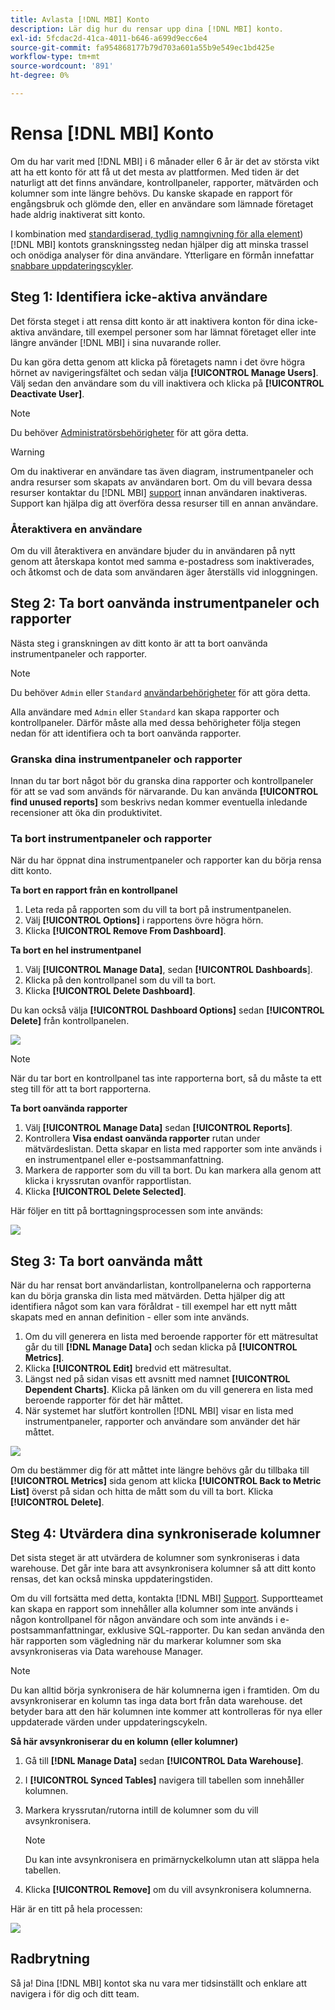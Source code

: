 ```yaml
---
title: Avlasta [!DNL MBI] Konto
description: Lär dig hur du rensar upp dina [!DNL MBI] konto.
exl-id: 5fcdac2d-41ca-4011-b646-a699d9ecc6e4
source-git-commit: fa954868177b79d703a601a55b9e549ec1bd425e
workflow-type: tm+mt
source-wordcount: '891'
ht-degree: 0%

---
```


# Rensa [!DNL MBI] Konto

Om du har varit med [!DNL MBI] i 6 månader eller 6 år är det av största vikt att ha ett konto för att få ut det mesta av plattformen. Med tiden är det naturligt att det finns användare, kontrollpaneler, rapporter, mätvärden och kolumner som inte längre behövs. Du kanske skapade en rapport för engångsbruk och glömde den, eller en användare som lämnade företaget hade aldrig inaktiverat sitt konto.

I kombination med [standardiserad, tydlig namngivning för alla element](../best-practices/naming-elements.md)) [!DNL MBI] kontots granskningssteg nedan hjälper dig att minska trassel och onödiga analyser för dina användare. Ytterligare en förmån innefattar [snabbare uppdateringscykler](../best-practices/reduce-update-cycle-time.md).

## Steg 1: Identifiera icke-aktiva användare

Det första steget i att rensa ditt konto är att inaktivera konton för dina icke-aktiva användare, till exempel personer som har lämnat företaget eller inte längre använder [!DNL MBI] i sina nuvarande roller.

Du kan göra detta genom att klicka på företagets namn i det övre högra hörnet av navigeringsfältet och sedan välja **[!UICONTROL Manage Users]**. Välj sedan den användare som du vill inaktivera och klicka på **[!UICONTROL Deactivate User]**.

>[!NOTE]
>
>Du behöver [Administratörsbehörigheter](../administrator/user-management/user-management.md) för att göra detta.

>[!WARNING]
>
>Om du inaktiverar en användare tas även diagram, instrumentpaneler och andra resurser som skapats av användaren bort. Om du vill bevara dessa resurser kontaktar du [!DNL MBI] [support](../guide-overview.md) innan användaren inaktiveras. Support kan hjälpa dig att överföra dessa resurser till en annan användare.

### Återaktivera en användare

Om du vill återaktivera en användare bjuder du in användaren på nytt genom att återskapa kontot med samma e-postadress som inaktiverades, och åtkomst och de data som användaren äger återställs vid inloggningen.

## Steg 2: Ta bort oanvända instrumentpaneler och rapporter

Nästa steg i granskningen av ditt konto är att ta bort oanvända instrumentpaneler och rapporter.

>[!NOTE]
>
>Du behöver `Admin` eller `Standard` [användarbehörigheter](../administrator/user-management/user-management.md) för att göra detta.

Alla användare med `Admin` eller `Standard` kan skapa rapporter och kontrollpaneler. Därför måste alla med dessa behörigheter följa stegen nedan för att identifiera och ta bort oanvända rapporter.

### Granska dina instrumentpaneler och rapporter

Innan du tar bort något bör du granska dina rapporter och kontrollpaneler för att se vad som används för närvarande. Du kan använda **[!UICONTROL find unused reports]** som beskrivs nedan kommer eventuella inledande recensioner att öka din produktivitet.

### Ta bort instrumentpaneler och rapporter

När du har öppnat dina instrumentpaneler och rapporter kan du börja rensa ditt konto.

**Ta bort en rapport från en kontrollpanel**

1. Leta reda på rapporten som du vill ta bort på instrumentpanelen.
1. Välj **[!UICONTROL Options]** i rapportens övre högra hörn.
1. Klicka **[!UICONTROL Remove From Dashboard]**.

**Ta bort en hel instrumentpanel**

1. Välj **[!UICONTROL Manage Data]**, sedan **[!UICONTROL Dashboards**].
1. Klicka på den kontrollpanel som du vill ta bort.
1. Klicka **[!UICONTROL Delete Dashboard]**.

Du kan också välja **[!UICONTROL Dashboard Options]** sedan **[!UICONTROL Delete]** från kontrollpanelen.

![](../../mbi/assets/Delete_from_dashboard.png)

>[!NOTE]
>
>När du tar bort en kontrollpanel tas inte rapporterna bort, så du måste ta ett steg till för att ta bort rapporterna.

**Ta bort oanvända rapporter**

1. Välj **[!UICONTROL Manage Data]** sedan **[!UICONTROL Reports]**.
1. Kontrollera **Visa endast oanvända rapporter** rutan under mätvärdeslistan. Detta skapar en lista med rapporter som inte används i en instrumentpanel eller e-postsammanfattning.
1. Markera de rapporter som du vill ta bort. Du kan markera alla genom att klicka i kryssrutan ovanför rapportlistan.
1. Klicka **[!UICONTROL Delete Selected]**.

Här följer en titt på borttagningsprocessen som inte används:

![](../../mbi/assets/unused_reports.png)

## Steg 3: Ta bort oanvända mått

När du har rensat bort användarlistan, kontrollpanelerna och rapporterna kan du börja granska din lista med mätvärden. Detta hjälper dig att identifiera något som kan vara föråldrat - till exempel har ett nytt mått skapats med en annan definition - eller som inte används.

1. Om du vill generera en lista med beroende rapporter för ett mätresultat går du till **[!DNL Manage Data]** och sedan klicka på **[!UICONTROL Metrics]**.
1. Klicka **[!UICONTROL Edit]** bredvid ett mätresultat.
1. Längst ned på sidan visas ett avsnitt med namnet **[!UICONTROL Dependent Charts]**. Klicka på länken om du vill generera en lista med beroende rapporter för det här måttet.
1. När systemet har slutfört kontrollen [!DNL MBI] visar en lista med instrumentpaneler, rapporter och användare som använder det här måttet.

![](../../mbi/assets/report_dependecies.png)

Om du bestämmer dig för att måttet inte längre behövs går du tillbaka till **[!UICONTROL Metrics]** sida genom att klicka **[!UICONTROL Back to Metric List]** överst på sidan och hitta de mått som du vill ta bort. Klicka **[!UICONTROL Delete]**.

## Steg 4: Utvärdera dina synkroniserade kolumner

Det sista steget är att utvärdera de kolumner som synkroniseras i data warehouse. Det går inte bara att avsynkronisera kolumner så att ditt konto rensas, det kan också minska uppdateringstiden.

Om du vill fortsätta med detta, kontakta [!DNL MBI] [Support](../guide-overview.md). Supportteamet kan skapa en rapport som innehåller alla kolumner som inte används i någon kontrollpanel för någon användare och som inte används i e-postsammanfattningar, exklusive SQL-rapporter. Du kan sedan använda den här rapporten som vägledning när du markerar kolumner som ska avsynkroniseras via Data warehouse Manager.

>[!NOTE]
>
>Du kan alltid börja synkronisera de här kolumnerna igen i framtiden. Om du avsynkroniserar en kolumn tas inga data bort från data warehouse. det betyder bara att den här kolumnen inte kommer att kontrolleras för nya eller uppdaterade värden under uppdateringscykeln.

**Så här avsynkroniserar du en kolumn (eller kolumner)**

1. Gå till **[!DNL Manage Data]** sedan **[!UICONTROL Data Warehouse]**.
1. I **[!UICONTROL Synced Tables]** navigera till tabellen som innehåller kolumnen.
1. Markera kryssrutan/rutorna intill de kolumner som du vill avsynkronisera.
   >[!NOTE]
   >
   >Du kan inte avsynkronisera en primärnyckelkolumn utan att släppa hela tabellen.

1. Klicka **[!UICONTROL Remove]** om du vill avsynkronisera kolumnerna.

Här är en titt på hela processen:

![](../../mbi/assets/drop_column.png)

## Radbrytning

Så ja! Dina [!DNL MBI] kontot ska nu vara mer tidsinställt och enklare att navigera i för dig och ditt team.
